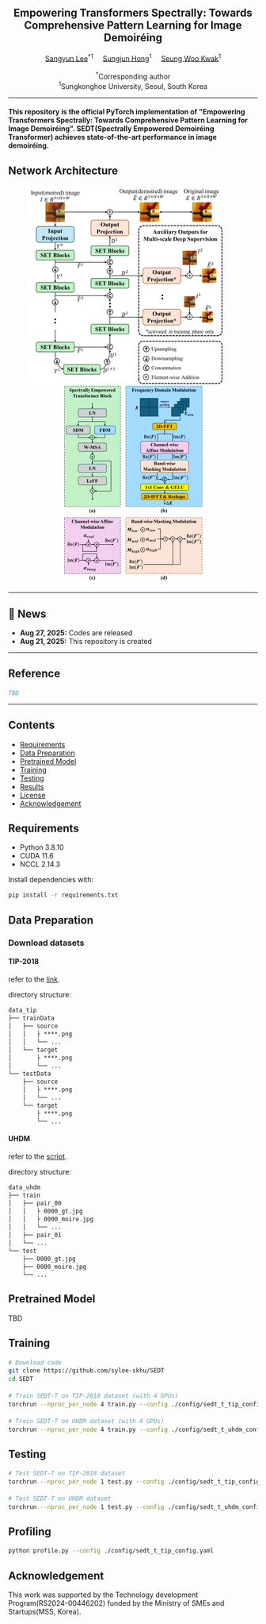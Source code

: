 <div align="center">
<h2>Empowering Transformers Spectrally: Towards Comprehensive Pattern Learning for Image Demoir&eacute;ing</h2>

<div>    
    <a href='https://sylee-skhu.github.io/' target='_blank'>Sangyun Lee</a><sup>†1</sup>&nbsp&nbsp&nbsp&nbsp;
    <a href='mailto:sjhong@skhu.ac.kr' target='_blank'>Sungjun Hong</a><sup>1</sup>&nbsp&nbsp&nbsp&nbsp;
    <a href='mailto:swkwak@skhu.ac.kr' target='_blank'>Seung Woo Kwak</a><sup>1</sup>
</div>
<br>
<div>
    <sup>†</sup>Corresponding author</span>
</div>
<div>
    <sup>1</sup>Sungkonghoe University, Seoul, South Korea</span>
</div>
</div>

---

<h4>
This repository is the official PyTorch implementation of "Empowering Transformers Spectrally: Towards Comprehensive Pattern Learning for Image Demoir&eacute;ing". SEDT(Spectrally Empowered Demoir&eacute;ing Transformer) achieves state-of-the-art performance in image demoir&eacute;ing.
</h4>

## Network Architecture

<p align="center">
  <img src="assets/net1.png" height="400"/>&nbsp&nbsp&nbsp&nbsp&nbsp&nbsp&nbsp&nbsp
  <img src="assets/net2.png" height="400"/>
</p>

---
## 📧 News
- **Aug 27, 2025:** Codes are released
- **Aug 21, 2025:** This repository is created

---
## Reference
```BibTeX
TBD
```
---

## Contents
- [Requirements](#requirements)
- [Data Preparation](#data-preparation)
- [Pretrained Model](#pretrained-model)
- [Training](#training)
- [Testing](#testing)
- [Results](#results)
- [License](#license)
- [Acknowledgement](#acknowledgement)

## Requirements
- Python 3.8.10
- CUDA 11.6
- NCCL 2.14.3

Install dependencies with:

```bash
pip install -r requirements.txt
```

## Data Preparation

### Download datasets

#### TIP-2018
refer to the [link](https://huggingface.co/datasets/zxbsmk/TIP-2018/tree/main).

directory structure:
```
data_tip
├── trainData
│   ├── source
│   │   ├ ****.png
│   │   └── ...
│   └── target
│       ├ ****.png
│       └── ...
└── testData
    ├── source
    │   ├ ****.png
    │   └── ...
    └── target
        ├ ****.png
        └── ...
```

#### UHDM
refer to the [script](scripts/download_uhdm.sh).

directory structure:
```
data_uhdm
├── train
│   ├── pair_00
│   │   ├ 0000_gt.jpg
│   │   ├ 0000_moire.jpg
│   │   └── ...
│   ├── pair_01
│   └── ...
└── test
    ├── 0000_gt.jpg
    ├── 0000_moire.jpg
    └── ...
```

## Pretrained Model

TBD

## Training
```bash
# Download code
git clone https://github.com/sylee-skhu/SEDT
cd SEDT

# Train SEDT-T on TIP-2018 dataset (with 4 GPUs)
torchrun --nproc_per_node 4 train.py --config ./config/sedt_t_tip_config.yaml

# Train SEDT-T on UHDM dataset (with 4 GPUs)
torchrun --nproc_per_node 4 train.py --config ./config/sedt_t_uhdm_config.yaml
```

## Testing
```bash
# Test SEDT-T on TIP-2018 dataset
torchrun --nproc_per_node 1 test.py --config ./config/sedt_t_tip_config.yaml

# Test SEDT-T on UHDM dataset
torchrun --nproc_per_node 1 test.py --config ./config/sedt_t_uhdm_config.yaml
```

## Profiling
```bash
python profile.py --config ./config/sedt_t_tip_config.yaml
```

## Acknowledgement
This work was supported by the Technology development Program(RS2024-00446202) funded by the Ministry of SMEs and Startups(MSS, Korea).